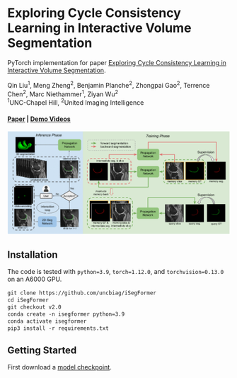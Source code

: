 # Exploring Cycle Consistency Learning in Interactive Volume Segmentation
PyTorch implementation for paper [Exploring Cycle Consistency Learning in Interactive Volume Segmentation](https://arxiv.org/abs/2303.06493).

Qin Liu<sup>1</sup>,
Meng Zheng<sup>2</sup>,
Benjamin Planche<sup>2</sup>,
Zhongpai Gao<sup>2</sup>,
Terrence Chen<sup>2</sup>,
Marc Niethammer<sup>1</sup>, 
Ziyan Wu<sup>2</sup>
<br>
<sup>1</sup>UNC-Chapel Hill, <sup>2</sup>United Imaging Intelligence</sup>

#### [Paper](https://arxiv.org/abs/2303.06493) | [Demo Videos](https://drive.google.com/drive/folders/1bPLn7ZsZB3xRKNhxOB0ewWX3rlxp2pK_?usp=sharing)

<p align="center">
  <img src="./assets/framework.png" alt="drawing", width="650"/>
</p>

## Installation
The code is tested with ``python=3.9``, ``torch=1.12.0``, and ``torchvision=0.13.0`` on an A6000 GPU.
```
git clone https://github.com/uncbiag/iSegFormer
cd iSegFormer
git checkout v2.0
conda create -n isegformer python=3.9
conda activate isegformer
pip3 install -r requirements.txt
```

## Getting Started
First download a [model checkpoint](https://drive.google.com/drive/folders/1V2NNIIPEE6NjkYx5wiCdgCGzP_ctgnUF?usp=sharing).
